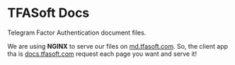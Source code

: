 # TFASoft Docs

Telegram Factor Authentication document files.

We are using **NGINX** to serve our files on [md.tfasoft.com](https://md.tfasoft.com). So, the client app tha is [docs.tfasoft.com](https://docs.tfasoft.com) request each page you want and serve it!
